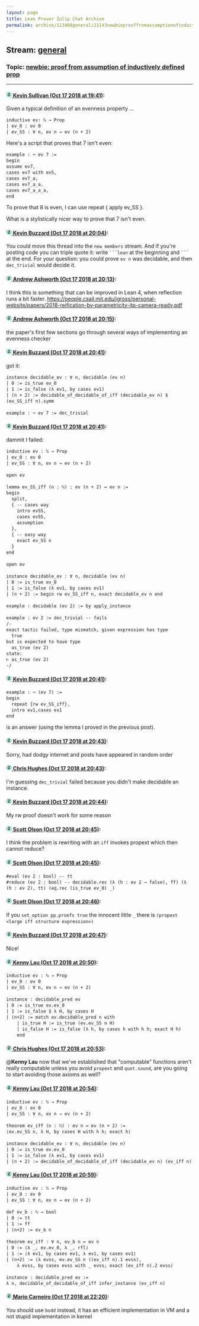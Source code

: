 ```yaml
---
layout: page
title: Lean Prover Zulip Chat Archive 
permalink: archive/113488general/21143newbieprooffromassumptionofinductivelydefinedprop.html
---
```


## Stream: [general](index.html)
### Topic: [newbie: proof from assumption of inductively defined prop](21143newbieprooffromassumptionofinductivelydefinedprop.html)

---

#### [![Click to go to Zulip](../../assets/img/zulip2.png) Kevin Sullivan (Oct 17 2018 at 19:41)](https://leanprover.zulipchat.com/#narrow/stream/113488-general/topic/newbie%3A%20proof%20from%20assumption%20of%20inductively%20defined%20prop/near/135988274):
Given a typical definition of an evenness property ...

```lean
inductive ev: ℕ → Prop 
| ev_0 : ev 0
| ev_SS : ∀ n, ev n → ev (n + 2)
```

Here's a script that proves that 7 isn't even:

```lean
example : ¬ ev 7 :=
begin
assume ev7,
cases ev7 with ev5,
cases ev7_a,
cases ev7_a_a,
cases ev7_a_a_a,
end
```

To prove that 8 is even, I can use repeat { apply ev_SS }.

What is a stylistically nicer way to prove that 7 isn't even.

#### [![Click to go to Zulip](../../assets/img/zulip2.png) Kevin Buzzard (Oct 17 2018 at 20:04)](https://leanprover.zulipchat.com/#narrow/stream/113488-general/topic/newbie%3A%20proof%20from%20assumption%20of%20inductively%20defined%20prop/near/135989820):
You could move this thread into the `new members` stream. And if you're posting code you can triple quote it: write ` ```lean ` at the beginning and ` ``` ` at the end. For your question: you could prove `ev n` was decidable, and then `dec_trivial` would decide it.

#### [![Click to go to Zulip](../../assets/img/zulip2.png) Andrew Ashworth (Oct 17 2018 at 20:13)](https://leanprover.zulipchat.com/#narrow/stream/113488-general/topic/newbie%3A%20proof%20from%20assumption%20of%20inductively%20defined%20prop/near/135990543):
I think this is something that can be improved in Lean 4, when reflection runs a bit faster. https://people.csail.mit.edu/jgross/personal-website/papers/2018-reification-by-parametricity-itp-camera-ready.pdf

#### [![Click to go to Zulip](../../assets/img/zulip2.png) Andrew Ashworth (Oct 17 2018 at 20:15)](https://leanprover.zulipchat.com/#narrow/stream/113488-general/topic/newbie%3A%20proof%20from%20assumption%20of%20inductively%20defined%20prop/near/135990685):
the paper's first few sections go through several ways of implementing an evenness checker

#### [![Click to go to Zulip](../../assets/img/zulip2.png) Kevin Buzzard (Oct 17 2018 at 20:41)](https://leanprover.zulipchat.com/#narrow/stream/113488-general/topic/newbie%3A%20proof%20from%20assumption%20of%20inductively%20defined%20prop/near/135992402):
got it:

```lean
instance decidable_ev : ∀ n, decidable (ev n)
| 0 := is_true ev_0
| 1 := is_false (λ ev1, by cases ev1)
| (n + 2) := decidable_of_decidable_of_iff (decidable_ev n) $ (ev_SS_iff n).symm

example : ¬ ev 7 := dec_trivial
```

#### [![Click to go to Zulip](../../assets/img/zulip2.png) Kevin Buzzard (Oct 17 2018 at 20:41)](https://leanprover.zulipchat.com/#narrow/stream/113488-general/topic/newbie%3A%20proof%20from%20assumption%20of%20inductively%20defined%20prop/near/135992403):
dammit I failed:

```lean
inductive ev : ℕ → Prop
| ev_0 : ev 0
| ev_SS : ∀ n, ev n → ev (n + 2)

open ev

lemma ev_SS_iff (n : ℕ) : ev (n + 2) ↔ ev n :=
begin
  split,
  { -- cases way
    intro evSS,
    cases evSS,
    assumption
  },
  { -- easy way
    exact ev_SS n
  }
end

open ev

instance decidable_ev : ∀ n, decidable (ev n)
| 0 := is_true ev_0
| 1 := is_false (λ ev1, by cases ev1)
| (n + 2) := begin rw ev_SS_iff n, exact decidable_ev n end

example : decidable (ev 2) := by apply_instance

example : ev 2 := dec_trivial -- fails
/-
exact tactic failed, type mismatch, given expression has type
  true
but is expected to have type
  as_true (ev 2)
state:
⊢ as_true (ev 2)
-/
```

#### [![Click to go to Zulip](../../assets/img/zulip2.png) Kevin Buzzard (Oct 17 2018 at 20:41)](https://leanprover.zulipchat.com/#narrow/stream/113488-general/topic/newbie%3A%20proof%20from%20assumption%20of%20inductively%20defined%20prop/near/135992404):
```lean
example : ¬ (ev 7) :=
begin
  repeat {rw ev_SS_iff},
  intro ev1,cases ev1
end
```
is an answer (using the lemma I proved in the previous post).

#### [![Click to go to Zulip](../../assets/img/zulip2.png) Kevin Buzzard (Oct 17 2018 at 20:43)](https://leanprover.zulipchat.com/#narrow/stream/113488-general/topic/newbie%3A%20proof%20from%20assumption%20of%20inductively%20defined%20prop/near/135992525):
Sorry, had dodgy internet and posts have appeared in random order

#### [![Click to go to Zulip](../../assets/img/zulip2.png) Chris Hughes (Oct 17 2018 at 20:43)](https://leanprover.zulipchat.com/#narrow/stream/113488-general/topic/newbie%3A%20proof%20from%20assumption%20of%20inductively%20defined%20prop/near/135992534):
I'm guessing `dec_trivial` failed because you didn't make decidable an instance.

#### [![Click to go to Zulip](../../assets/img/zulip2.png) Kevin Buzzard (Oct 17 2018 at 20:44)](https://leanprover.zulipchat.com/#narrow/stream/113488-general/topic/newbie%3A%20proof%20from%20assumption%20of%20inductively%20defined%20prop/near/135992607):
My rw proof doesn't work for some reason

#### [![Click to go to Zulip](../../assets/img/zulip2.png) Scott Olson (Oct 17 2018 at 20:45)](https://leanprover.zulipchat.com/#narrow/stream/113488-general/topic/newbie%3A%20proof%20from%20assumption%20of%20inductively%20defined%20prop/near/135992638):
I think the problem is rewriting with an `iff` invokes propext which then cannot reduce?

#### [![Click to go to Zulip](../../assets/img/zulip2.png) Scott Olson (Oct 17 2018 at 20:45)](https://leanprover.zulipchat.com/#narrow/stream/113488-general/topic/newbie%3A%20proof%20from%20assumption%20of%20inductively%20defined%20prop/near/135992659):
```lean
#eval (ev 2 : bool) -- tt
#reduce (ev 2 : bool) -- decidable.rec (λ (h : ev 2 → false), ff) (λ (h : ev 2), tt) (eq.rec (is_true ev_0) _)
```

#### [![Click to go to Zulip](../../assets/img/zulip2.png) Scott Olson (Oct 17 2018 at 20:46)](https://leanprover.zulipchat.com/#narrow/stream/113488-general/topic/newbie%3A%20proof%20from%20assumption%20of%20inductively%20defined%20prop/near/135992755):
If you `set_option pp.proofs true` the innocent little `_` there is `(propext <large iff structure expression>)`

#### [![Click to go to Zulip](../../assets/img/zulip2.png) Kevin Buzzard (Oct 17 2018 at 20:47)](https://leanprover.zulipchat.com/#narrow/stream/113488-general/topic/newbie%3A%20proof%20from%20assumption%20of%20inductively%20defined%20prop/near/135992771):
Nice!

#### [![Click to go to Zulip](../../assets/img/zulip2.png) Kenny Lau (Oct 17 2018 at 20:50)](https://leanprover.zulipchat.com/#narrow/stream/113488-general/topic/newbie%3A%20proof%20from%20assumption%20of%20inductively%20defined%20prop/near/135992968):
```lean
inductive ev : ℕ → Prop
| ev_0 : ev 0
| ev_SS : ∀ n, ev n → ev (n + 2)

instance : decidable_pred ev
| 0 := is_true ev.ev_0
| 1 := is_false $ λ H, by cases H
| (n+2) := match ev.decidable_pred n with
    | is_true H := is_true (ev.ev_SS n H)
    | is_false H := is_false (λ h, by cases h with h h; exact H h)
    end
```

#### [![Click to go to Zulip](../../assets/img/zulip2.png) Chris Hughes (Oct 17 2018 at 20:53)](https://leanprover.zulipchat.com/#narrow/stream/113488-general/topic/newbie%3A%20proof%20from%20assumption%20of%20inductively%20defined%20prop/near/135993101):
@**Kenny Lau** now that we've established that "computable" functions aren't really computable unless you avoid `propext` and `quot.sound`, are you going to start avoiding those axioms as well?

#### [![Click to go to Zulip](../../assets/img/zulip2.png) Kenny Lau (Oct 17 2018 at 20:54)](https://leanprover.zulipchat.com/#narrow/stream/113488-general/topic/newbie%3A%20proof%20from%20assumption%20of%20inductively%20defined%20prop/near/135993158):
```lean
inductive ev : ℕ → Prop
| ev_0 : ev 0
| ev_SS : ∀ n, ev n → ev (n + 2)

theorem ev_iff (n : ℕ) : ev n ↔ ev (n + 2) :=
⟨ev.ev_SS n, λ H, by cases H with h h; exact h⟩

instance decidable_ev : ∀ n, decidable (ev n)
| 0 := is_true ev.ev_0
| 1 := is_false (λ ev1, by cases ev1)
| (n + 2) := decidable_of_decidable_of_iff (decidable_ev n) (ev_iff n)
```

#### [![Click to go to Zulip](../../assets/img/zulip2.png) Kenny Lau (Oct 17 2018 at 20:59)](https://leanprover.zulipchat.com/#narrow/stream/113488-general/topic/newbie%3A%20proof%20from%20assumption%20of%20inductively%20defined%20prop/near/135993447):
```lean
inductive ev : ℕ → Prop
| ev_0 : ev 0
| ev_SS : ∀ n, ev n → ev (n + 2)

def ev_b : ℕ → bool
| 0 := tt
| 1 := ff
| (n+2) := ev_b n

theorem ev_iff : ∀ n, ev_b n ↔ ev n
| 0 := ⟨λ _, ev.ev_0, λ _, rfl⟩
| 1 := ⟨λ ev1, by cases ev1, λ ev1, by cases ev1⟩
| (n+2) := ⟨λ evss, ev.ev_SS n ((ev_iff n).1 evss),
    λ evss, by cases evss with _ evss; exact (ev_iff n).2 evss⟩

instance : decidable_pred ev :=
λ n, decidable_of_decidable_of_iff infer_instance (ev_iff n)
```

#### [![Click to go to Zulip](../../assets/img/zulip2.png) Mario Carneiro (Oct 17 2018 at 22:20)](https://leanprover.zulipchat.com/#narrow/stream/113488-general/topic/newbie%3A%20proof%20from%20assumption%20of%20inductively%20defined%20prop/near/135998146):
You should use `bodd` instead, it has an efficient implementation in VM and a not stupid implementation in kernel

